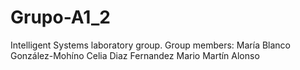 # Grupo-A1_2
Intelligent Systems laboratory group. 
Group members: 
  María Blanco González-Mohíno
  Celia Diaz Fernandez
  Mario Martín Alonso
